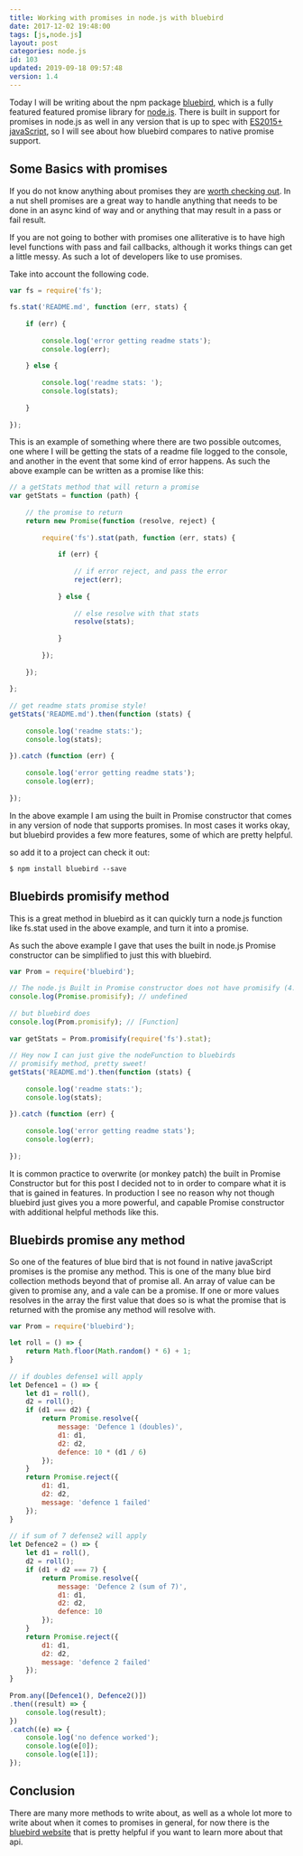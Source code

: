 ```yaml
---
title: Working with promises in node.js with bluebird
date: 2017-12-02 19:48:00
tags: [js,node.js]
layout: post
categories: node.js
id: 103
updated: 2019-09-18 09:57:48
version: 1.4
---
```


Today I will be writing about the npm package [bluebird](https://www.npmjs.com/package/bluebird), which is a fully featured featured promise library for [node.js](https://nodejs.org/en/). There is built in support for promises in node.js as well in any version that is up to spec with [ES2015+ javaScript](http://www.ecma-international.org/ecma-262/6.0/#sec-promise-objects), so I will see about how bluebird compares to native promise support.

<!-- more -->

## Some Basics with promises

If you do not know anything about promises they are [worth checking out](https://en.wikipedia.org/wiki/Futures_and_promises). In a nut shell promises are a great way to handle anything that needs to be done in an async kind of way and or anything that may result in a pass or fail result.

If you are not going to bother with promises one alliterative is to have high level functions with pass and fail callbacks, although it works things can get a little messy. As such a lot of developers like to use promises.

Take into account the following code.

```js
var fs = require('fs');
 
fs.stat('README.md', function (err, stats) {
 
    if (err) {
 
        console.log('error getting readme stats');
        console.log(err);
 
    } else {
 
        console.log('readme stats: ');
        console.log(stats);
 
    }
 
});
```

This is an example of something where there are two possible outcomes, one where I will be getting the stats of a readme file logged to the console, and another in the event that some kind of error happens. As such the above example can be written as a promise like this:

```js
// a getStats method that will return a promise
var getStats = function (path) {
 
    // the promise to return
    return new Promise(function (resolve, reject) {
 
        require('fs').stat(path, function (err, stats) {
 
            if (err) {
 
                // if error reject, and pass the error
                reject(err);
 
            } else {
 
                // else resolve with that stats
                resolve(stats);
 
            }
 
        });
 
    });
 
};
 
// get readme stats promise style!
getStats('README.md').then(function (stats) {
 
    console.log('readme stats:');
    console.log(stats);
 
}).catch (function (err) {
 
    console.log('error getting readme stats');
    console.log(err);
 
});
```

In the above example I am using the built in Promise constructor that comes in any version of node that supports promises. In most cases it works okay, but bluebird provides a few more features, some of which are pretty helpful.

so add it to a project can check it out:

```
$ npm install bluebird --save
```

## Bluebirds promisify method

This is a great method in bluebird as it can quickly turn a node.js function like fs.stat used in the above example, and turn it into a promise.


As such the above example I gave that uses the built in node.js Promise constructor can be simplified to just this with bluebird.

```js
var Prom = require('bluebird');
 
// The node.js Built in Promise constructor does not have promisify (4.3.2)
console.log(Promise.promisify); // undefined
 
// but bluebird does
console.log(Prom.promisify); // [Function]
 
var getStats = Prom.promisify(require('fs').stat);
 
// Hey now I can just give the nodeFunction to bluebirds
// promisify method, pretty sweet!
getStats('README.md').then(function (stats) {
 
    console.log('readme stats:');
    console.log(stats);
 
}).catch (function (err) {
 
    console.log('error getting readme stats');
    console.log(err);
 
});
```

It is common practice to overwrite (or monkey patch) the built in Promise Constructor but for this post I decided not to in order to compare what it is that is gained in features. In production I see no reason why not though bluebird just gives you a more powerful, and capable Promise constructor with additional helpful methods like this.

## Bluebirds promise any method

So one of the features of blue bird that is not found in native javaScript promises is the promise any method. This is one of the many blue bird collection methods beyond that of promise all. An array of value can be given to promise any, and a vale can be a promise. If one or more values resolves in the array the first value that does so is what the promise that is returned with the promise any method will resolve with.

```js
var Prom = require('bluebird');

let roll = () => {
    return Math.floor(Math.random() * 6) + 1;
}
 
// if doubles defense1 will apply
let Defence1 = () => {
    let d1 = roll(),
    d2 = roll();
    if (d1 === d2) {
        return Promise.resolve({
            message: 'Defence 1 (doubles)',
            d1: d1,
            d2: d2,
            defence: 10 * (d1 / 6)
        });
    }
    return Promise.reject({
        d1: d1,
        d2: d2,
        message: 'defence 1 failed'
    });
}
 
// if sum of 7 defense2 will apply
let Defence2 = () => {
    let d1 = roll(),
    d2 = roll();
    if (d1 + d2 === 7) {
        return Promise.resolve({
            message: 'Defence 2 (sum of 7)',
            d1: d1,
            d2: d2,
            defence: 10
        });
    }
    return Promise.reject({
        d1: d1,
        d2: d2,
        message: 'defence 2 failed'
    });
}
 
Prom.any([Defence1(), Defence2()])
.then((result) => {
    console.log(result);
})
.catch((e) => {
    console.log('no defence worked');
    console.log(e[0]);
    console.log(e[1]);
});
```

## Conclusion

There are many more methods to write about, as well as a whole lot more to write about when it comes to promises in general, for now there is the [bluebird website](http://bluebirdjs.com/docs/api-reference.html) that is pretty helpful if you want to learn more about that api.